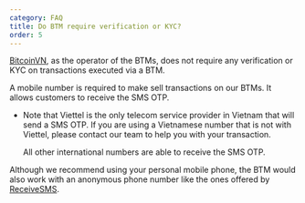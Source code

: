 ```yaml
---
category: FAQ
title: Do BTM require verification or KYC?
order: 5
---
```


[BitcoinVN](https://bitcoinvn.io/en), as the operator of the BTMs, does not require any verification or KYC on transactions 
executed via a BTM. 

A mobile number is required to make sell transactions on our BTMs. It allows customers to receive the SMS OTP. 

* Note that Viettel is the only telecom service provider in Vietnam that will send a SMS OTP. If you are using a Vietnamese number that is not with Viettel, please contact our team to help you with your transaction. 
    
    All other international numbers are able to receive the SMS OTP.

Although we recommend using your personal mobile phone, the BTM would also work with an anonymous phone number like 
the ones offered by [ReceiveSMS](https://receive-smss.com).